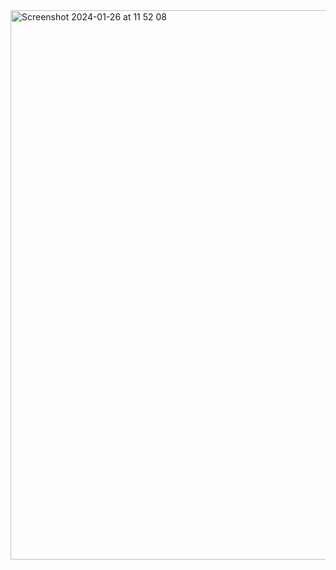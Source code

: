 <img width="879" alt="Screenshot 2024-01-26 at 11 52 08" src="https://github.com/meetraj19/IKTD_MLProject/assets/123582114/4e19176c-6077-4be1-8285-8485db8eba9b">
